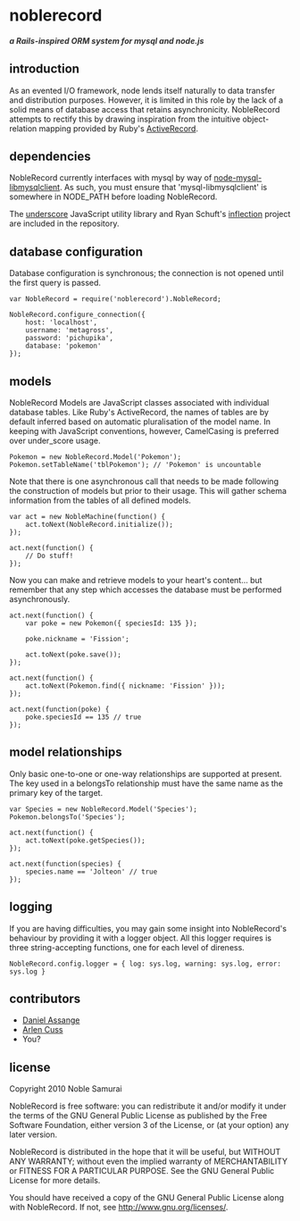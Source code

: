# noblerecord
##### <span style="color: #333">a Rails-inspired ORM system for mysql and node.js</span> 

## introduction

As an evented I/O framework, node lends itself naturally to data transfer and distribution purposes. However, it is limited in this role by the lack of a solid means of database access that retains asynchronicity. NobleRecord attempts to rectify this by drawing inspiration from the intuitive object-relation mapping provided by Ruby's [ActiveRecord](http://ar.rubyonrails.org/).

## dependencies

NobleRecord currently interfaces with mysql by way of [node-mysql-libmysqlclient](https://github.com/Sannis/node-mysql-libmysqlclient). As such, you must ensure that 'mysql-libmysqlclient' is somewhere in NODE_PATH before loading NobleRecord.

The [underscore](http://documentcloud.github.com/underscore/) JavaScript utility library and Ryan Schuft's [inflection](http://code.google.com/p/inflection-js/) project are included in the repository.

## database configuration

Database configuration is synchronous; the connection is not opened until the first query is passed.

	var NobleRecord = require('noblerecord').NobleRecord;

	NobleRecord.configure_connection({
		host: 'localhost',
		username: 'metagross',
		password: 'pichupika',
		database: 'pokemon'
	});

## models

NobleRecord Models are JavaScript classes associated with individual database tables. Like Ruby's ActiveRecord, the names of tables are by default inferred based on automatic pluralisation of the model name. In keeping with JavaScript conventions, however, CamelCasing is preferred over under_score usage.

	Pokemon = new NobleRecord.Model('Pokemon');
	Pokemon.setTableName('tblPokemon'); // 'Pokemon' is uncountable

Note that there is one asynchronous call that needs to be made following the construction of models but prior to their usage. This will gather schema information from the tables of all defined models.

	var act = new NobleMachine(function() {
		act.toNext(NobleRecord.initialize());
	});

	act.next(function() {
		// Do stuff!
	});

Now you can make and retrieve models to your heart's content... but remember that any step which accesses the database must be performed asynchronously.

	act.next(function() {
		var poke = new Pokemon({ speciesId: 135 });

		poke.nickname = 'Fission';

		act.toNext(poke.save());
	});

	act.next(function() {
		act.toNext(Pokemon.find({ nickname: 'Fission' }));
	});

	act.next(function(poke) {
		poke.speciesId == 135 // true
	});

## model relationships

Only basic one-to-one or one-way relationships are supported at present. The key used in a belongsTo relationship must have the same name as the primary key of the target.

	var Species = new NobleRecord.Model('Species');
	Pokemon.belongsTo('Species');

	act.next(function() {
		act.toNext(poke.getSpecies());
	});

	act.next(function(species) {
		species.name == 'Jolteon' // true
	});

## logging

If you are having difficulties, you may gain some insight into NobleRecord's behaviour by providing it with a logger object. All this logger requires is three string-accepting functions, one for each level of direness.

	NobleRecord.config.logger = { log: sys.log, warning: sys.log, error: sys.log }


## contributors
 - [Daniel Assange](http://github.com/somnidea)
 - [Arlen Cuss](http://github.com/celtic)
 - You?

## license

Copyright 2010 Noble Samurai

NobleRecord is free software: you can redistribute it and/or modify it under the terms of the GNU General Public License as published by the Free Software Foundation, either version 3 of the License, or (at your option) any later version.

NobleRecord is distributed in the hope that it will be useful, but WITHOUT ANY WARRANTY; without even the implied warranty of MERCHANTABILITY or FITNESS FOR A PARTICULAR PURPOSE.  See the GNU General Public License for more details.

You should have received a copy of the GNU General Public License along with NobleRecord.  If not, see http://www.gnu.org/licenses/.


